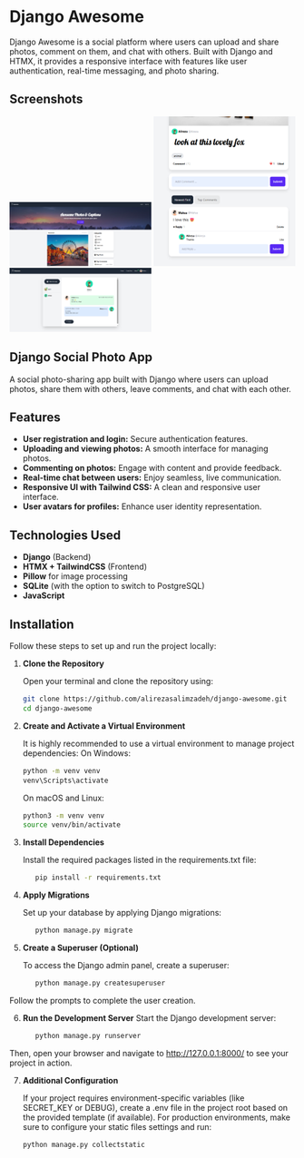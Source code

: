 # Django Awesome

Django Awesome is a social platform where users can upload and share photos, comment on them, and chat with others. Built with Django and HTMX, it provides a responsive interface with features like user authentication, real-time messaging, and photo sharing.

## Screenshots

<img src="images/home.png" alt="Home Screen" width="250"/>   <img src="images/comment%20and%20reply.png" alt="Comment and Reply" width="250"/>   <img src="images/inbox%20message.png" alt="Inbox Message" width="250"/>




## Django Social Photo App

A social photo-sharing app built with Django where users can upload photos, share them with others, leave comments, and chat with each other.

## Features

- **User registration and login:** Secure authentication features.
- **Uploading and viewing photos:** A smooth interface for managing photos.
- **Commenting on photos:** Engage with content and provide feedback.
- **Real-time chat between users:** Enjoy seamless, live communication.
- **Responsive UI with Tailwind CSS:** A clean and responsive user interface.
- **User avatars for profiles:** Enhance user identity representation.

## Technologies Used

- **Django** (Backend)
- **HTMX + TailwindCSS** (Frontend)
- **Pillow** for image processing
- **SQLite** (with the option to switch to PostgreSQL)
- **JavaScript**

## Installation

Follow these steps to set up and run the project locally:

1. **Clone the Repository**

   Open your terminal and clone the repository using:
   ```bash
   git clone https://github.com/alirezasalimzadeh/django-awesome.git
   cd django-awesome
   
2. **Create and Activate a Virtual Environment**
   
   It is highly recommended to use a virtual environment to manage project dependencies:
   On Windows:
      ```bash
      python -m venv venv
      venv\Scripts\activate
   ```
   On macOS and Linux:
      ```bash
      python3 -m venv venv
      source venv/bin/activate
   ```
3. **Install Dependencies**

   Install the required packages listed in the requirements.txt file:
   ```bash
      pip install -r requirements.txt
   ```

4. **Apply Migrations**

   Set up your database by applying Django migrations:
   ```bash
      python manage.py migrate
   ```
5. **Create a Superuser (Optional)**
   
   To access the Django admin panel, create a superuser:
   ```bash
      python manage.py createsuperuser
   ```
   
Follow the prompts to complete the user creation.

6. **Run the Development Server**
   Start the Django development server:
   ```bash
      python manage.py runserver
   ```
   
Then, open your browser and navigate to http://127.0.0.1:8000/ to see your project in action.

7. **Additional Configuration**
   
   If your project requires environment-specific variables (like SECRET_KEY or DEBUG), create a .env file in the project root based on the provided template (if available).
   For production environments, make sure to configure your static files settings and run:
   ```bash
   python manage.py collectstatic
   ```
